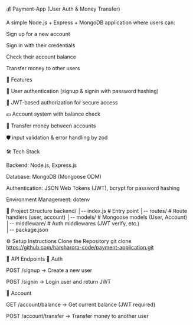 💰 Payment-App (User Auth & Money Transfer)

A simple Node.js + Express + MongoDB application where users can:

Sign up for a new account

Sign in with their credentials

Check their account balance

Transfer money to other users

🚀 Features

🔑 User authentication (signup & signin with password hashing)

👤 JWT-based authorization for secure access

💵 Account system with balance check

🔄 Transfer money between accounts

🛡️ input validation & error handling by zod 

🛠️ Tech Stack

Backend: Node.js, Express.js

Database: MongoDB (Mongoose ODM)

Authentication: JSON Web Tokens (JWT), bcrypt for password hashing

Environment Management: dotenv

📂 Project Structure
backend/
│-- index.js           # Entry point
│-- routes/            # Route handlers (user, account)
│-- models/            # Mongoose models (User, Account)
│-- middleware/        # Auth middlewares (JWT verify, etc.)             
│-- package.json

⚙️ Setup Instructions
Clone the Repository
git clone https://github.com/harsharora-code/payment-application.git

📌 API Endpoints
🔑 Auth

POST /signup → Create a new user

POST /signin → Login user and return JWT

👤 Account

GET /account/balance → Get current balance (JWT required)

POST /account/transfer → Transfer money to another user
